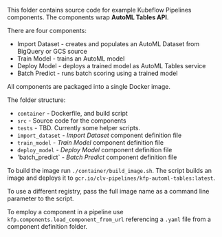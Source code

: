 This folder contains source code for example Kubeflow Pipelines components. The components wrap **AutoML Tables API**.

There are four components:
- Import Dataset - creates and populates an AutoML Dataset from BigQuery or GCS source
- Train Model - trains an AutoML model
- Deploy Model - deploys a trained model as AutoML Tables service
- Batch Predict - runs batch scoring using a trained model

All components are packaged into a single Docker image. 

The folder structure:
- `container` - Dockerfile, and build script
- `src` - Source code for the components
- `tests` - TBD. Currently some helper scripts.
- `import_dataset` - *Import Dataset* component definition file
- `train_model` - *Train Model* component definition file
- `deploy_model` - *Deploy Model* component definition file
- 'batch_predict` - *Batch Predict* component definition file

To build the image run `./container/build_image.sh`. The script builds an image and deploys it to `gcr.io/clv-pipelines/kfp-automl-tables:latest`. 

To use a different registry, pass the full image name as a command line parameter to the script.

To employ a component in a pipeline use `kfp.components.load_component_from_url` referencing a `.yaml` file from a component definition folder. 


